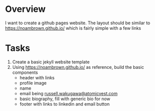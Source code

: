 # Overview

I want to create a github pages website. The layout should be similar to https://noambrown.github.io/
which is fairly simple with a few links

# Tasks
1. Create a basic jekyll website template
2. Using https://noambrown.github.io/ as reference, build the basic components
    - header with links
    - profile image
    - name
    - email being russell.wakugawa@atomicvest.com
    - basic biography, fill with generic bio for now
    - footer with links to linkedin and email button 
